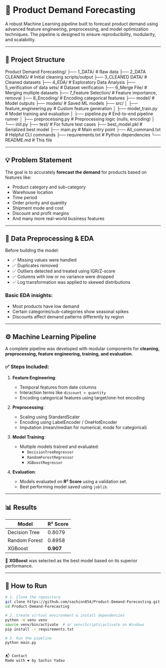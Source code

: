 # 🛒 Product Demand Forecasting

A robust Machine Learning pipeline built to forecast product demand using advanced feature engineering, preprocessing, and model optimization techniques. The pipeline is designed to ensure reproducibility, modularity, and scalability.

---

## 📁 Project Structure

Product Demand Forecasting/
├── 1_DATA/ # Raw data
├── 2_DATA CLEANING/ # Initial cleaning scripts/output
├── 3_CLEANED DATA/ # Cleaned datasets
├── 4_EDA/ # Exploratory Data Analysis
├── 5_verification of data sets/ # Dataset verification
├── 6_Merge File/ # Merging multiple datasets
├── 7_Feature Selection/ # Feature importance, removal
├── 8_Encoding/ # Encoding categorical features
├── model/ # Model outputs
├── models/ # Saved ML models
├── src/
│ ├── feature_engineering.py # Custom feature generation
│ ├── model_train.py # Model training and evaluation
│ ├── pipeline.py # End-to-end pipeline runner
│ ├── preprocessing.py # Preprocessing logic (nulls, encoding)
│ └── init.py
├── test/ # For future test cases
├── best_model.pkl # Serialized best model
├── main.py # Main entry point
├── All_command.txt # Helpful CLI commands
├── requirements.txt # Python dependencies
└── README.md # This file



---

## 💡 Problem Statement

The goal is to accurately **forecast the demand** for products based on features like:
- Product category and sub-category
- Warehouse location
- Time period
- Order priority and quantity
- Shipment mode and cost
- Discount and profit margins
- And many more real-world business features

---

## 🔎 Data Preprocessing & EDA

Before building the model:
- ✅ Missing values were handled
- ✅ Duplicates removed
- ✅ Outliers detected and treated using IQR/Z-score
- ✅ Columns with low or no variance were dropped
- ✅ Log transformation was applied to skewed distributions

### Basic EDA insights:
- Most products have low demand
- Certain categories/sub-categories show seasonal spikes
- Discounts affect demand patterns differently by region

---

## ⚙️ Machine Learning Pipeline

A complete pipeline was developed with modular components for **cleaning, preprocessing, feature engineering, training, and evaluation**.

### ✅ Steps Included:

1. **Feature Engineering**:
    - Temporal features from date columns
    - Interaction terms like `discount × quantity`
    - Encoding categorical features using target/one-hot encoding

2. **Preprocessing**:
    - Scaling using StandardScaler
    - Encoding using LabelEncoder / OneHotEncoder
    - Imputation (mean/median for numerical, mode for categorical)

3. **Model Training**:
    - Multiple models trained and evaluated:
      - `DecisionTreeRegressor`
      - `RandomForestRegressor`
      - `XGBoostRegressor`

4. **Evaluation**:
    - Models evaluated on **R² Score** using a validation set.
    - Best performing model saved using `joblib`.

---

## 📊 Results

| Model             | R² Score |
|------------------|----------|
| Decision Tree     | 0.8079   |
| Random Forest     | 0.8958   |
| XGBoost           | **0.907** |

📌 **XGBoost** was selected as the best model based on its superior performance.

---

## 🚀 How to Run

```bash
# 1. Clone the repository
git clone https://github.com/sachinn854/Product-Demand-Forecasting.git
cd Product-Demand-Forecasting

# 2. Create virtual environment & install dependencies
python -m venv venv
source venv/bin/activate  # or venv\Scripts\activate on Windows
pip install -r requirements.txt

# 3. Run the pipeline
python main.py


📬 Contact
Made with ❤️ by Sachin Yadav